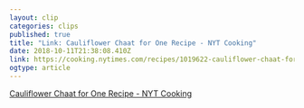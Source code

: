 ```yaml
---
layout: clip 
categories: clips 
published: true 
title: "Link: Cauliflower Chaat for One Recipe - NYT Cooking" 
date: 2018-10-11T21:38:08.410Z 
link: https://cooking.nytimes.com/recipes/1019622-cauliflower-chaat-for-one?action=click&module=RelatedLinks&pgtype=Article 
ogtype: article 
---
```

[ Cauliflower Chaat for One Recipe - NYT Cooking ]( https://cooking.nytimes.com/recipes/1019622-cauliflower-chaat-for-one?action=click&module=RelatedLinks&pgtype=Article ) 
